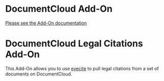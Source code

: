 
# DocumentCloud Add-On

[Please see the Add-On documentation](https://github.com/MuckRock/documentcloud-hello-world-addon/wiki/)

# DocumentCloud Legal Citations Add-On

This Add-On allows you to use [eyecite](https://pypi.org/project/eyecite/) to pull legal citations from a set of documents on DocumentCloud. 
